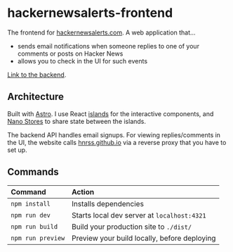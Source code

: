 # hackernewsalerts-frontend

The frontend for [hackernewsalerts.com](https://hackernewsalerts.com). A web application that...

- sends email notifications when someone replies to one of your comments or posts on Hacker News
- allows you to check in the UI for such events

[Link to the backend](https://github.com/mihailthebuilder/hackernewsalerts-backend).

## Architecture

Built with [Astro](https://astro.build/). I use React [islands](https://docs.astro.build/en/concepts/islands/) for the interactive components, and [Nano Stores](https://docs.astro.build/en/recipes/sharing-state-islands/) to share state between the islands.

The backend API handles email signups. For viewing replies/comments in the UI, the website calls
[hnrss.github.io](https://hnrss.github.io/) via a reverse proxy that you have to set up.

## Commands

| Command           | Action                                       |
| :---------------- | :------------------------------------------- |
| `npm install`     | Installs dependencies                        |
| `npm run dev`     | Starts local dev server at `localhost:4321`  |
| `npm run build`   | Build your production site to `./dist/`      |
| `npm run preview` | Preview your build locally, before deploying |
